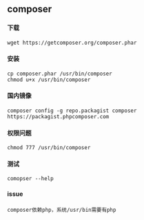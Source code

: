 ## composer

#### 下载
```
wget https://getcomposer.org/composer.phar
```
#### 安装
```
cp composer.phar /usr/bin/composer
chmod u+x /usr/bin/composer
```
#### 国内镜像
```
composer config -g repo.packagist composer https://packagist.phpcomposer.com
```

#### 权限问题
```
chmod 777 /usr/bin/composer
```

#### 测试
```
comopser --help
```

#### issue
```
composer依赖php，系统/usr/bin需要有php
```